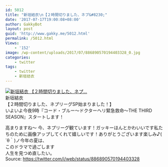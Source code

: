 ```yaml
---
id: 5012
title: "新垣結衣\n【２時間切りました、ネプ&#8230;"
date: '2017-07-17T19:00:08+08:00'
author: GakkyBot
layout: post
guid: 'http://www.gakky.me/5012.html'
permalink: /5012.html
Views:
    - '152'
image: /wp-content/uploads/2017/07/886890570194403328_0.jpg
categories:
    - twitter
tags:
    - twitter
    - 新垣结衣
---
```


[![新垣結衣
【２時間切りました、ネプ...](http://www.yui-aragaki.org/wp-content/uploads/2017/07/886890570194403328_0.jpg)](http://www.yui-aragaki.org/wp-content/uploads/2017/07/886890570194403328_0.jpg)  
新垣結衣  
【２時間切りました、ネプリーグSP始まりました！】  
いよいよ今夜9時『コード・ブルー～ドクターヘリ緊急救命～THE THIRD SEASON』スタートします！

高まりますね〜 今、ネプリーグ観ています！ガッキーほんとかわいいです私たちのために画像アップしてくれて嬉しいです！ありがとうございます楽しみ♪( ´θ｀)ノ今年の夏は、  
このドラマで過ごします  
人生を見つめ直したい。  
Source: <https://twitter.com/i/web/status/886890570194403328>